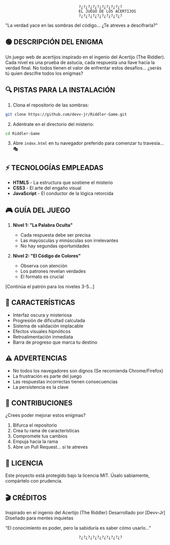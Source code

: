 
                                    ?¿?¿?¿?¿?¿?¿?¿?¿?¿?
                                    EL JUEGO DE LOS ACERTIJOS
                                    ?¿?¿?¿?¿?¿?¿?¿?¿?¿?

"La verdad yace en las sombras del código... ¿Te atreves a descifrarla?"

## 🟢 DESCRIPCIÓN DEL ENIGMA

Un juego web de acertijos inspirado en el ingenio del Acertijo (The Riddler). Cada nivel es una prueba de astucia, cada respuesta una llave hacia la verdad final. No todos tienen el valor de enfrentar estos desafíos... ¿serás tú quien descifre todos los enigmas?

## 🔍 PISTAS PARA LA INSTALACIÓN

1. Clona el repositorio de las sombras:
```bash
git clone https://github.com/devv-jr/Riddler-Game.git
```

2. Adéntrate en el directorio del misterio:
```bash
cd Riddler-Game
```

3. Abre ```index.html``` en tu navegador preferido para comenzar tu travesía... 🎭 

## ⚡ TECNOLOGÍAS EMPLEADAS

- **HTML5** - La estructura que sostiene el misterio
- **CSS3** - El arte del engaño visual
- **JavaScript** - El conductor de la lógica retorcida

## 🎮 GUÍA DEL JUEGO

1. **Nivel 1: "La Palabra Oculta"**
   - Cada respuesta debe ser precisa
   - Las mayúsculas y minúsculas son irrelevantes
   - No hay segundas oportunidades

2. **Nivel 2: "El Código de Colores"**
   - Observa con atención
   - Los patrones revelan verdades
   - El formato es crucial

[Continúa el patrón para los niveles 3-5...]

## 🎯 CARACTERÍSTICAS

- Interfaz oscura y misteriosa
- Progresión de dificultad calculada
- Sistema de validación implacable
- Efectos visuales hipnóticos
- Retroalimentación inmediata
- Barra de progreso que marca tu destino


## ⚠️ ADVERTENCIAS

- No todos los navegadores son dignos (Se recomienda Chrome/Firefox)
- La frustración es parte del juego
- Las respuestas incorrectas tienen consecuencias
- La persistencia es la clave

## 🤝 CONTRIBUCIONES

¿Crees poder mejorar estos enigmas?
1. Bifurca el repositorio
2. Crea tu rama de características
3. Compromete tus cambios
4. Empuja hacia la rama
5. Abre un Pull Request... si te atreves

## 📜 LICENCIA

Este proyecto está protegido bajo la licencia MIT. 
Úsalo sabiamente, compártelo con prudencia.

## 🎬 CRÉDITOS

Inspirado en el ingenio del Acertijo (The Riddler)
Desarrollado por [Devv-Jr]
Diseñado para mentes inquietas


"El conocimiento es poder, pero la sabiduría es saber cómo usarlo..."

                                    ?¿?¿?¿?¿?¿?¿?¿?¿?¿?
